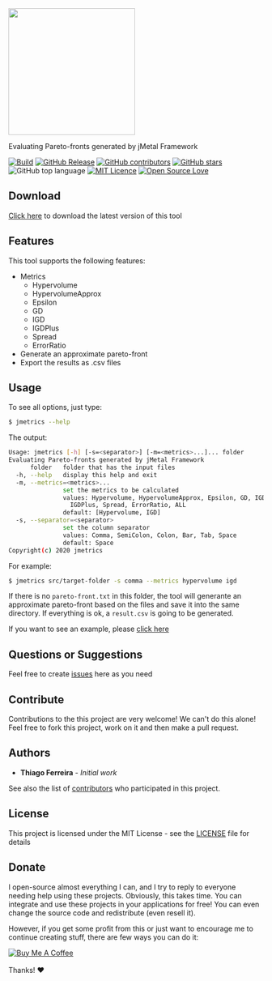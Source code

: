 <img src="https://user-images.githubusercontent.com/114015/79403256-5bacee00-7f5c-11ea-8ce1-93e8128ac5d3.png" width="250px">

Evaluating Pareto-fronts generated by jMetal Framework

[![Build](https://github.com/thiagodnf/jmetrics/actions/workflows/build.yml/badge.svg)](https://github.com/thiagodnf/jmetrics/actions/workflows/build.yml)
[![GitHub Release](https://img.shields.io/github/release/thiagodnf/jmetrics.svg)](https://github.com/thiagodnf/jmetrics/releases/latest)
[![GitHub contributors](https://img.shields.io/github/contributors/thiagodnf/jmetrics.svg)](https://github.com/thiagodnf/jmetrics/graphs/contributors)
[![GitHub stars](https://img.shields.io/github/stars/thiagodnf/jmetrics.svg)](https://github.com/thiagodnf/jmetrics)
![GitHub top language](https://img.shields.io/github/languages/top/thiagodnf/jmetrics)
[![MIT Licence](https://badges.frapsoft.com/os/mit/mit.svg?v=103)](https://opensource.org/licenses/mit-license.php)
[![Open Source Love](https://badges.frapsoft.com/os/v1/open-source.svg?v=103)](https://github.com/ellerbrock/open-source-badges/)

## Download

[Click here](https://github.com/thiagodnf/jmetrics/releases) to download the latest version of this tool 

## Features

This tool supports the following features:
- Metrics
    - Hypervolume
    - HypervolumeApprox
    - Epsilon
    - GD
    - IGD
    - IGDPlus
    - Spread
    - ErrorRatio
- Generate an approximate pareto-front
- Export the results as .csv files

## Usage

To see all options, just type:

```sh
$ jmetrics --help
```

The output:

```bash
Usage: jmetrics [-h] [-s=<separator>] [-m=<metrics>...]... folder
Evaluating Pareto-fronts generated by jMetal Framework
      folder   folder that has the input files
  -h, --help   display this help and exit
  -m, --metrics=<metrics>...
               set the metrics to be calculated
               values: Hypervolume, HypervolumeApprox, Epsilon, GD, IGD,
                 IGDPlus, Spread, ErrorRatio, ALL
               default: [Hypervolume, IGD]
  -s, --separator=<separator>
               set the column separator
               values: Comma, SemiColon, Colon, Bar, Tab, Space
               default: Space
Copyright(c) 2020 jmetrics
```

For example:

```bash
$ jmetrics src/target-folder -s comma --metrics hypervolume igd
```

If there is no ```pareto-front.txt``` in this folder, the tool will generante an approximate pareto-front based on the files and save it into the same directory. If everything is ok, a ```result.csv``` is going to be generated.

If you want to see an example, please [click here](https://github.com/thiagodnf/jmetrics/tree/main/src/main/resources/examples/no-approx-pareto-front)

## Questions or Suggestions

Feel free to create <a href="https://github.com/thiagodnf/jmetrics/issues">issues</a> here as you need

## Contribute

Contributions to the this project are very welcome! We can't do this alone! Feel free to fork this project, work on it and then make a pull request.

## Authors

* **Thiago Ferreira** - *Initial work*

See also the list of [contributors](https://github.com/thiagodnf/jmetrics/graphs/contributors) who participated in this project.

## License

This project is licensed under the MIT License - see the [LICENSE](LICENSE) file for details

## Donate

I open-source almost everything I can, and I try to reply to everyone needing help using these projects. Obviously, this takes time. You can integrate and use these projects in your applications for free! You can even change the source code and redistribute (even resell it).

However, if you get some profit from this or just want to encourage me to continue creating stuff, there are few ways you can do it:

<a href="https://www.buymeacoffee.com/thiagodnf" target="_blank">
  <img src="https://www.buymeacoffee.com/assets/img/guidelines/download-assets-sm-2.svg" alt="Buy Me A Coffee">
</a>
<br/>
<br/>
Thanks! ❤️
